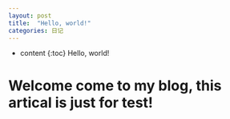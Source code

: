 ```yaml
---
layout: post
title:  "Hello, world!"
categories: 日记
---
```

* content
{:toc}
Hello, world!




# Welcome come to my blog, this artical is just for test!